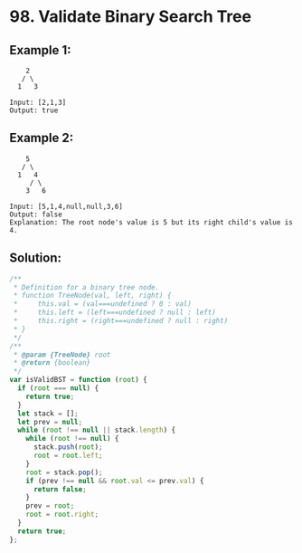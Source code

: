 # 98. Validate Binary Search Tree

## Example 1:

        2
       / \
      1   3

    Input: [2,1,3]
    Output: true

## Example 2:

        5
       / \
      1   4
         / \
        3   6

    Input: [5,1,4,null,null,3,6]
    Output: false
    Explanation: The root node's value is 5 but its right child's value is 4.

## Solution:

```javascript
/**
 * Definition for a binary tree node.
 * function TreeNode(val, left, right) {
 *     this.val = (val===undefined ? 0 : val)
 *     this.left = (left===undefined ? null : left)
 *     this.right = (right===undefined ? null : right)
 * }
 */
/**
 * @param {TreeNode} root
 * @return {boolean}
 */
var isValidBST = function (root) {
  if (root === null) {
    return true;
  }
  let stack = [];
  let prev = null;
  while (root !== null || stack.length) {
    while (root !== null) {
      stack.push(root);
      root = root.left;
    }
    root = stack.pop();
    if (prev !== null && root.val <= prev.val) {
      return false;
    }
    prev = root;
    root = root.right;
  }
  return true;
};
```
